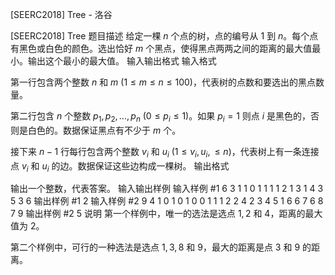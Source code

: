 



[SEERC2018] Tree - 洛谷














[SEERC2018] Tree
题目描述
给定一棵 $n$ 个点的树，点的编号从 $1$ 到 $n$。每个点有黑色或白色的颜色。选出恰好 $m$ 个黑点，使得黑点两两之间的距离的最大值最小。输出这个最小的最大值。
输入输出格式
输入格式

第一行包含两个整数 $n$ 和 $m \ (1 \leq m \leq n \leq 100)$，代表树的点数和要选出的黑点数量。

第二行包含 $n$ 个整数 $p_1, p_2, \dots, p_n \ (0 \leq p_i \leq 1)$。如果 $p_i=1$ 则点 $i$ 是黑色的，否则是白色的。数据保证黑点有不少于 $m$ 个。

接下来 $n-1$ 行每行包含两个整数 $v_i$ 和 $u_i \ (1 \leq v_i, u_i, \leq n)$，代表树上有一条连接点 $v_i$ 和 $u_i$ 的边。数据保证这些边构成一棵树。
输出格式

输出一个整数，代表答案。
输入输出样例
输入样例 #1
6 3
1 1 0 1 1 1
1 2
1 3
1 4
3 5
3 6
输出样例 #1
2
输入样例 #2
9 4
1 0 1 0 1 0 0 1 1
1 2
2 4
2 3
4 5
1 6
6 7
6 8
7 9
输出样例 #2
5
说明
第一个样例中，唯一的选法是选点 $1, 2$ 和 $4$，距离的最大值为 $2$。

第二个样例中，可行的一种选法是选点 $1, 3, 8$ 和 $9$，最大的距离是点 $3$ 和 $9$ 的距离。






